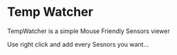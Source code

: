 # **Temp Watcher** 

TempWatcher is a simple Mouse Friendly Sensors viewer

Use right click and add every Sesnors you want...
